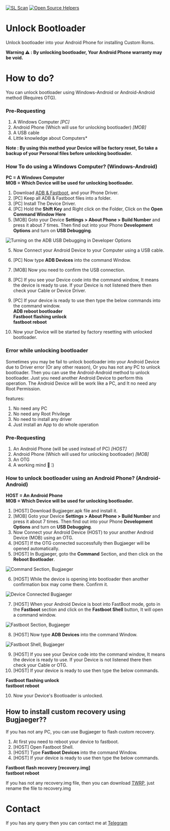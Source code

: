 [![SL Scan](https://github.com/BiltuDas1/unlock-Bootloader/actions/workflows/shiftleft-analysis.yml/badge.svg)](https://github.com/BiltuDas1/unlock-Bootloader/actions/workflows/shiftleft-analysis.yml)
[![Open Source Helpers](https://www.codetriage.com/biltudas1/unlock-bootloader/badges/users.svg)](https://www.codetriage.com/biltudas1/unlock-bootloader)
# Unlock Bootloader
Unlock bootloader into your Android Phone for installing Custom Roms.  

**Warning ⚠️ : By unlocking bootloader, Your Android Phone warranty may be void.**  

# How to do?  
You can unlock bootloader using Windows-Android or Android-Android method (Requires OTG).  

### Pre-Requesting  
1. A Windows Computer *[PC]*  
2. Android Phone (Which will use for unlocking bootloader) *[MOB]*  
3. A USB cable  
4. Little knowledge about Computers*

**Note : By using this method your Device will be factory reset, So take a backup of your Personal files before unlocking bootloader.**  

### How To do using a Windows Computer? (Windows-Android)  

**PC = A Windows Computer**  
**MOB  = Which Device will be used for unlocking bootloader.**  

1. Download [ADB & Fastboot](https://github.com/BiltuDas1/unlock-Bootloader/tree/main/ADB%20%26%20Fastboot), and your Phone Driver.  
2. [PC] Keep all ADB & Fastboot files into a folder.  
3. [PC] Install The Device Driver.  
4. [PC] Hold the **Shift Key** and Right click on the Folder, Click on the **Open Command Window Here**  
5. [MOB] Goto your Device **Settings > About Phone > Build Number** and press it about 7 times. Then find out into your Phone **Development Options** and turn on **USB Debugging**.  

![Turning on the ADB USB Debugging in Developer Options](https://github.com/BiltuDas1/unlock-Bootloader/blob/main/Images/IMG_20210129_150703_465.jpg?raw=true) 

5. Now Connect your Android Device to your Computer using a USB cable.  
6. [PC] Now type **ADB Devices** into the command Window.  
7. [MOB] Now you need to confirm the USB connection.  
8. [PC] If you see your Device code into the command window, It means the device is ready to use. If your Device is not listened there then check your Cable or Device Driver.  
9. [PC] If your device is ready to use then type the below commands into the command window.  
**ADB reboot bootloader**  
**Fastboot flashing unlock**  
**fastboot reboot**  

10. Now your Device will be started by factory resetting with unlocked bootloader.  


### Error while unlocking bootloader
Sometimes you may be fail to unlock bootloader into your Android Device due to Driver error (Or any other reason), Or you has not any PC to unlock bootloader. Then you can use the Android-Android method to unlock bootloader. Just you need another Android Device to perform this operation. The Android Device will be work like a PC, and It no need any Root Permission.  

features:  
1. No need any PC  
2. No need any Root Privilege  
3. No need to install any driver  
4. Just install an App to do whole operation  

### Pre-Requesting  
1. An Android Phone (will be used instead of PC) *[HOST]*  
2. Android Phone (Which will used for unlocking bootloader) *[MOB]*  
3. An OTG  
4. A working mind 🧠 ¦)  

### How to unlock bootloader using an Android Phone? (Android-Android)

**HOST = An Android Phone**  
**MOB  = Which Device will be used for unlocking bootloader.**  

1. [HOST] Download Bugjaeger.apk file and install it.  
2. [MOB] Goto your Device **Settings > About Phone > Build Number** and press it about 7 times. Then find out into your Phone **Development Options** and turn on **USB Debugging**.  
3. Now Connect your Android Device (HOST) to your another Android Device (MOB) using an OTG.  
4. [HOST] If the OTG connected successfully then Bugjaeger will be opened automatically.  
5. [HOST] In Bugjaeger, goto the **Command** Section, and then click on the **Reboot Bootloader**.  

![Command Section, Bugjaeger](https://github.com/BiltuDas1/unlock-Bootloader/blob/main/Images/Screenshot_20210129-153440_Bugjaeger.jpg?raw=true)

6. [HOST] While the device is opening into bootloader then another confirmation box may come there. Confirm it.  

![Device Connected Bugjaeger](https://github.com/BiltuDas1/unlock-Bootloader/blob/main/Images/Screenshot_20210129-142700_Bugjaeger.jpg?raw=true)

7. [HOST] When your Android Device is boot into FastBoot mode, goto in the **Fastboot** section and click on the **Fastboot Shell** button, It will open a command window.  

![Fastboot Section, Bugjaeger](https://github.com/BiltuDas1/unlock-Bootloader/blob/main/Images/Screenshot_20210129-153445_Bugjaeger.jpg?raw=true)

8. [HOST] Now type **ADB Devices** into the command Window.  

![Fastboot Shell, Bugjaeger](https://github.com/BiltuDas1/unlock-Bootloader/blob/main/Images/Screenshot_20210129-154836_Bugjaeger.jpg?raw=true)

9. [HOST] If you see your Device code into the command window, It means the device is ready to use. If your Device is not listened there then check your Cable or OTG.  
10. [HOST] If your device is ready to use then type the below commands.  

**Fastboot flashing unlock**  
**fastboot reboot**  

10. Now your Device's Bootloader is unlocked. 

## How to install custom recovery using Bugjaeger??
If you has not any PC, you can use Bugjaeger to flash custom recovery.  

1. At first you need to reboot your device to fastboot.  
2. [HOST] Open Fastboot Shell.  
3. [HOST] Type **Fastboot Devices** into the command Window.  
4. [HOST] If your device is ready to use then type the below commands.  

**Fastboot flash recovery [recovery.img]**  
**fastboot reboot**  

If you has not any recovery.img file, then you can download [TWRP](https://github.com/BiltuDas1/RootUnlocker/tree/main/TWRPAIO), just rename the file to recovery.img

# Contact
If you has any query then you can contact me at [Telegram](https://t.me/BiltuDas1)
